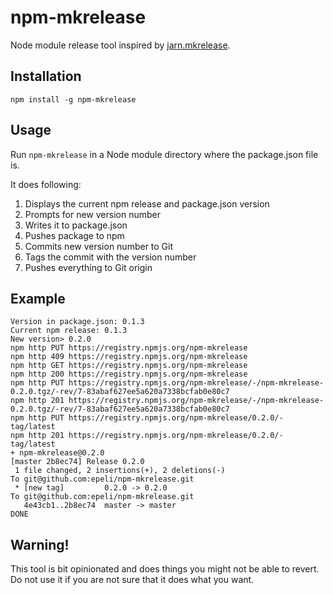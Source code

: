 # npm-mkrelease

Node module release tool inspired by
[jarn.mkrelease](http://pypi.python.org/pypi/jarn.mkrelease).

## Installation

    npm install -g npm-mkrelease

## Usage

Run `npm-mkrelease` in a Node module directory where the package.json file is.

It does following:

  1. Displays the current npm release and package.json version
  1. Prompts for new version number
  1. Writes it to package.json
  1. Pushes package to npm
  1. Commits new version number to Git
  1. Tags the commit with the version number
  1. Pushes everything to Git origin

## Example

    Version in package.json: 0.1.3
    Current npm release: 0.1.3
    New version> 0.2.0
    npm http PUT https://registry.npmjs.org/npm-mkrelease
    npm http 409 https://registry.npmjs.org/npm-mkrelease
    npm http GET https://registry.npmjs.org/npm-mkrelease
    npm http 200 https://registry.npmjs.org/npm-mkrelease
    npm http PUT https://registry.npmjs.org/npm-mkrelease/-/npm-mkrelease-0.2.0.tgz/-rev/7-83abaf627ee5a620a7338bcfab0e80c7
    npm http 201 https://registry.npmjs.org/npm-mkrelease/-/npm-mkrelease-0.2.0.tgz/-rev/7-83abaf627ee5a620a7338bcfab0e80c7
    npm http PUT https://registry.npmjs.org/npm-mkrelease/0.2.0/-tag/latest
    npm http 201 https://registry.npmjs.org/npm-mkrelease/0.2.0/-tag/latest
    + npm-mkrelease@0.2.0
    [master 2b8ec74] Release 0.2.0
     1 file changed, 2 insertions(+), 2 deletions(-)
    To git@github.com:epeli/npm-mkrelease.git
     * [new tag]         0.2.0 -> 0.2.0
    To git@github.com:epeli/npm-mkrelease.git
       4e43cb1..2b8ec74  master -> master
    DONE

## Warning!

This tool is bit opinionated and does things you might not be able to revert.
Do not use it if you are not sure that it does what you want.
